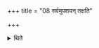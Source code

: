 +++
title = "08 सर्वमुपशयन् तक्षति"

+++

<details><summary>थिते</summary>

सर्वमुपशयं तक्षति ८
</details>
